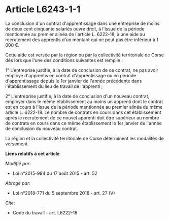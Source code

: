 # Article L6243-1-1

La conclusion d'un contrat d'apprentissage dans une entreprise de moins de deux cent cinquante salariés ouvre droit, à
l'issue de la période mentionnée au premier alinéa de l'article L. 6222-18, à une aide au recrutement des apprentis d'un
montant qui ne peut pas être inférieur à 1 000 €. 

Cette aide est versée par la région ou par la collectivité territoriale de Corse dès lors que l'une des conditions suivantes
est remplie : 

1° L'entreprise justifie, à la date de conclusion de ce contrat, ne pas avoir employé d'apprentis en contrat d'apprentissage
ou en période d'apprentissage depuis le 1er janvier de l'année précédente dans l'établissement du lieu de travail de
l'apprenti ; 

2° L'entreprise justifie, à la date de conclusion d'un nouveau contrat, employer dans le même établissement au moins un
apprenti dont le contrat est en cours à l'issue de la période mentionnée au premier alinéa du même article L. 6222-18. Le
nombre de contrats en cours dans cet établissement après le recrutement de ce nouvel apprenti doit être supérieur au nombre
de contrats en cours dans ce même établissement le 1er janvier de l'année de conclusion du nouveau contrat. 

La région et la collectivité territoriale de Corse déterminent les modalités de versement.

**Liens relatifs à cet article**

_Modifié par_:

  - Loi n°2015-994 du 17 août 2015 - art. 52

_Abrogé par_:

  - Loi n°2018-771 du 5 septembre 2018 - art. 27 (V)

_Cite_:

  - Code du travail - art. L6222-18
